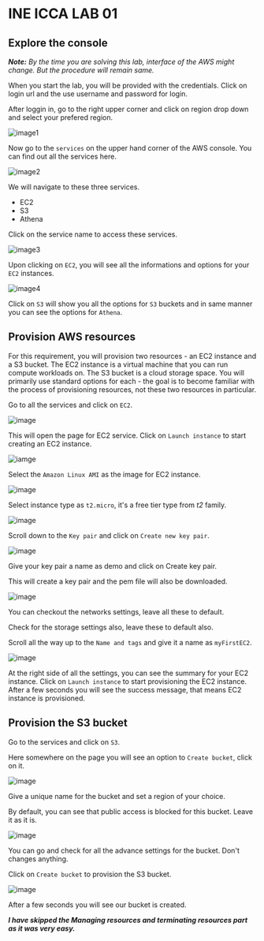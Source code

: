 # INE ICCA LAB 01 

## Explore the console

_**Note:** By the time you are solving this lab, interface of the AWS might change. But the procedure will remain same._

When you start the lab, you will be provided with the credentials. Click on login url and the use username and password for login.

After loggin in, go to the right upper corner and click on region drop down and select your prefered region.

![image1](https://assets.ine.com/content/labs/azure-course-labs/manage-cloud-resources-aws/3.png)

Now go to the `services` on the upper hand corner of the AWS console. You can find out all the services here.

![image2](https://assets.ine.com/content/labs/azure-course-labs/manage-cloud-resources-aws/6.png)

We will navigate to these three services.

- EC2
- S3
- Athena

Click on the service name to access these services.

![image3](https://assets.ine.com/content/labs/azure-course-labs/manage-cloud-resources-aws/7.png)

Upon clicking on `EC2`, you will see all the informations and options for your `EC2` instances.

![image4](https://assets.ine.com/content/labs/azure-course-labs/manage-cloud-resources-aws/8.png)

Click on `S3` will show you all the options for `S3` buckets and in same manner you can see the options for `Athena`.

## Provision AWS resources

For this requirement, you will provision two resources - an EC2 instance and a S3 bucket. The EC2 instance is a virtual machine that you can run compute workloads on. The S3 bucket is a cloud storage space. You will primarily use standard options for each - the goal is to become familiar with the process of provisioning resources, not these two resources in particular.

Go to all the services and click on `EC2`.

![image](https://assets.ine.com/content/labs/azure-course-labs/manage-cloud-resources-aws/12.png)

This will open the page for EC2 service. Click on `Launch instance` to start creating an EC2 instance.

![iamge](https://assets.ine.com/content/labs/azure-course-labs/manage-cloud-resources-aws/13.png)

Select the `Amazon Linux AMI` as the image for EC2 instance.

![image](https://assets.ine.com/content/labs/azure-course-labs/manage-cloud-resources-aws/14.png)

Select instance type as `t2.micro`, it's a free tier type from _t2_ family.

![image](https://assets.ine.com/content/labs/azure-course-labs/manage-cloud-resources-aws/15.png)

Scroll down to the `Key pair` and click on `Create new key pair`.

![image](https://assets.ine.com/content/labs/azure-course-labs/manage-cloud-resources-aws/16.png)

Give your key pair a name as demo and click on Create key pair.

This will create a key pair and the pem file will also be downloaded.

![image](https://assets.ine.com/content/labs/azure-course-labs/manage-cloud-resources-aws/17.png)

You can checkout the networks settings, leave all these to default. 

Check for the storage settings also, leave these to default also.

Scroll all the way up to the `Name and tags` and give it a name as `myFirstEC2`.

![image](https://assets.ine.com/content/labs/azure-course-labs/manage-cloud-resources-aws/20.png)

At the right side of all the settings, you can see the summary for your EC2 instance. Click on `Launch instance` to start provisioning the EC2 instance. After a few seconds you will see the success message, that means EC2 instance is provisioned.

## Provision the S3 bucket

Go to the services and click on `S3`.

Here somewhere on the page you will see an option to `Create bucket`, click on it.

![image](https://assets.ine.com/content/labs/azure-course-labs/manage-cloud-resources-aws/24.png)

Give a unique name for the bucket and set a region of your choice.

By default, you can see that public access is blocked for this bucket. Leave it as it is.

![image](https://assets.ine.com/content/labs/azure-course-labs/manage-cloud-resources-aws/26.png)

You can go and check for all the advance settings for the bucket. Don't changes anything.

Click on `Create bucket` to provision the S3 bucket.

![image](https://assets.ine.com/content/labs/azure-course-labs/manage-cloud-resources-aws/27.png)

After a few seconds you will see our bucket is created.

_**I have skipped the Managing resources and terminating resources part as it was very easy.**_
